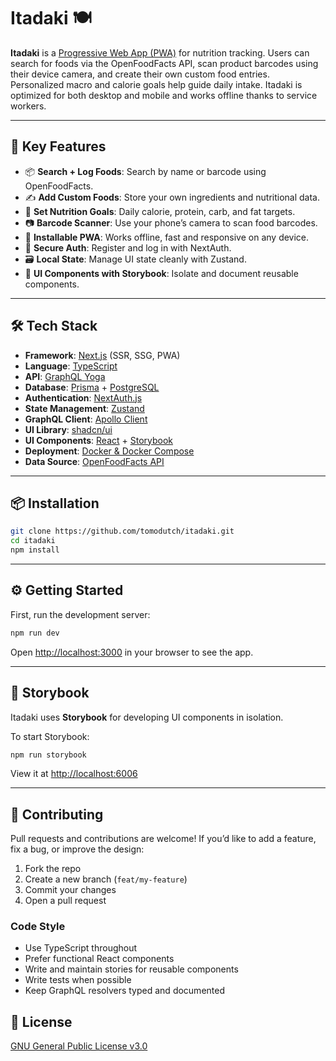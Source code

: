 # Itadaki 🍽️

**Itadaki** is a [Progressive Web App (PWA)](https://developer.mozilla.org/en-US/docs/Web/Progressive_web_apps) for nutrition tracking. Users can search for foods via the OpenFoodFacts API, scan product barcodes using their device camera, and create their own custom food entries. Personalized macro and calorie goals help guide daily intake. Itadaki is optimized for both desktop and mobile and works offline thanks to service workers.

---

## 🔑 Key Features

- 📦 **Search + Log Foods**: Search by name or barcode using OpenFoodFacts.
- ✍️ **Add Custom Foods**: Store your own ingredients and nutritional data.
- 🎯 **Set Nutrition Goals**: Daily calorie, protein, carb, and fat targets.
- 📷 **Barcode Scanner**: Use your phone’s camera to scan food barcodes.
- 📱 **Installable PWA**: Works offline, fast and responsive on any device.
- 🔐 **Secure Auth**: Register and log in with NextAuth.
- 🗃️ **Local State**: Manage UI state cleanly with Zustand.
- 📖 **UI Components with Storybook**: Isolate and document reusable components.

---

## 🛠️ Tech Stack

- **Framework**: [Next.js](https://nextjs.org/) (SSR, SSG, PWA)
- **Language**: [TypeScript](https://www.typescriptlang.org/)
- **API**: [GraphQL Yoga](https://the-guild.dev/graphql/yoga)
- **Database**: [Prisma](https://www.prisma.io/) + [PostgreSQL](https://www.postgresql.org/)
- **Authentication**: [NextAuth.js](https://next-auth.js.org/)
- **State Management**: [Zustand](https://github.com/pmndrs/zustand)
- **GraphQL Client**: [Apollo Client](https://www.apollographql.com/docs/react/)
- **UI Library**: [shadcn/ui](https://ui.shadcn.com/)
- **UI Components**: [React](https://react.dev) + [Storybook](https://storybook.js.org/)
- **Deployment**: [Docker & Docker Compose](https://www.docker.com/)
- **Data Source**: [OpenFoodFacts API](https://world.openfoodfacts.org/)

---

## 📦 Installation

```bash
git clone https://github.com/tomodutch/itadaki.git
cd itadaki
npm install
```

---

## ⚙️ Getting Started

First, run the development server:

```bash
npm run dev
```

Open [http://localhost:3000](http://localhost:3000) in your browser to see the app.

---

## 🧪 Storybook

Itadaki uses **Storybook** for developing UI components in isolation.

To start Storybook:

```bash
npm run storybook
```

View it at [http://localhost:6006](http://localhost:6006)

---

## 🤝 Contributing

Pull requests and contributions are welcome! If you’d like to add a feature, fix a bug, or improve the design:

1. Fork the repo
2. Create a new branch (`feat/my-feature`)
3. Commit your changes
4. Open a pull request

### Code Style

- Use TypeScript throughout
- Prefer functional React components
- Write and maintain stories for reusable components
- Write tests when possible
- Keep GraphQL resolvers typed and documented

## 📄 License

[GNU General Public License v3.0](COPYING)